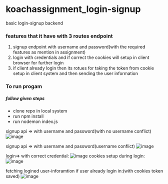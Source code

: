 # koachassignment_login-signup
basic login-signup backend
<h3>features that it have with 3 routes endpoint</h3>
<OL>
<LI> signup endpoint with username and password(with the required features as mention in assignment)</LI>
<LI>login with credentials and if correct the cookies will setup in client browser for further login</LI>
<LI>if client already login then its rotues for taking the token from cookie setup in client system and then sending the user information</LI>
</OL>


<h3>To run progam</h3>
<h5>follow given steps</h5>
<ul>
  <li>clone repo in local system</li>
  <li>run npm install</li>
  <li>run nodemon index.js</li>
</ul>


signup api => with username and password(with no username conflict)
![image](https://github.com/Suryanra/koachassignment_login-signup/assets/142992104/ce4bb3bc-1d11-477e-a26d-5aba28c2abc5)

signup api => with username and password(username conflict)
![image](https://github.com/Suryanra/koachassignment_login-signup/assets/142992104/df15de04-2e06-4f53-beef-502037b2c573)

login=> with correct credential:
![image](https://github.com/Suryanra/koachassignment_login-signup/assets/142992104/748ad51e-0bc6-4959-b765-e2e9c5f6ddee)
cookies setup during login:
![image](https://github.com/Suryanra/koachassignment_login-signup/assets/142992104/a310294e-5674-4cd4-ac87-e75ac76201b4)

fetching logined user-inforamtion if user already login in:(with cookies token saved)
![image](https://github.com/Suryanra/koachassignment_login-signup/assets/142992104/f8959775-0fac-44b8-b299-ec5f4eaea97a)





